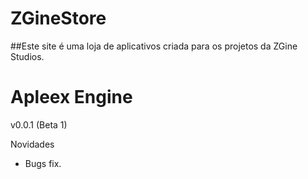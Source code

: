 # ZGineStore

##Este site é uma loja de aplicativos criada para os projetos da ZGine Studios.

# Apleex Engine

v0.0.1 (Beta 1)

Novidades
- Bugs fix.

